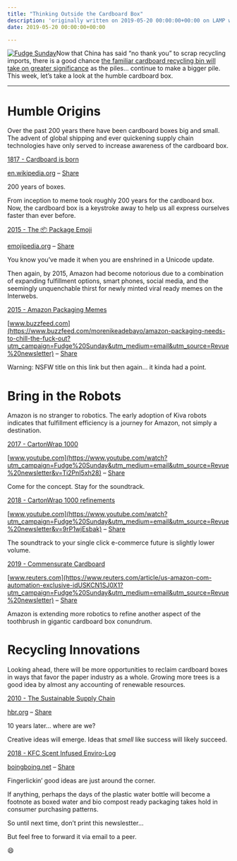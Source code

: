 ```yaml
---
title: "Thinking Outside the Cardboard Box"
description: 'originally written on 2019-05-20 00:00:00+00:00 on LAMP with vi, WordPress, Jekyll, Gatsby Cloud, Netlify, Revue, Substack, or Buttondown'
date: 2019-05-20 00:00:00+00:00

---
```


[![Fudge Sunday](https://substack.com/static/b418d00d086df167c47c3e481ad92aaa/f058b/fudgesunday.png "Fudge Sunday")](https://substackcdn.com/image/fetch/f_auto,q_auto:good,fl_progressive:steep/https%3A%2F%2Fsubstack.com%2Fstatic%2Fb418d00d086df167c47c3e481ad92aaa%2Ff058b%2Ffudgesunday.png)Now that China has said “no thank you” to scrap recycling imports, there is a good chance [the familiar cardboard recycling bin will take on greater significance](https://www.wastedive.com/news/what-recycling-end-market-development-looks-like-in-2019/553683/?utm_campaign=Fudge%20Sunday&utm_medium=email&utm_source=Revue%20newsletter) as the piles… continue to make a bigger pile. This week, let’s take a look at the humble cardboard box.



---

Humble Origins
==============

Over the past 200 years there have been cardboard boxes big and small. The advent of global shipping and ever quickening supply chain technologies have only served to increase awareness of the cardboard box.

[1817 - Cardboard is born](https://en.wikipedia.org/wiki/Cardboard_box?utm_campaign=Fudge%20Sunday&utm_medium=email&utm_source=Revue%20newsletter#History)

[en.wikipedia.org](https://en.wikipedia.org/wiki/Cardboard_box?utm_campaign=Fudge%20Sunday&utm_medium=email&utm_source=Revue%20newsletter#History) – [Share](http://rev.vu/4KPY8O?utm_campaign=Issue&utm_content=share&utm_medium=email&utm_source=Fudge+Sunday)

200 years of boxes.

From inception to meme took roughly 200 years for the cardboard box. Now, the cardboard box is a keystroke away to help us all express ourselves faster than ever before.

[2015 - The 📦 Package Emoji](https://emojipedia.org/package/?utm_campaign=Fudge%20Sunday&utm_medium=email&utm_source=Revue%20newsletter)

[emojipedia.org](https://emojipedia.org/package/?utm_campaign=Fudge%20Sunday&utm_medium=email&utm_source=Revue%20newsletter) – [Share](http://rev.vu/nanr4P?utm_campaign=Issue&utm_content=share&utm_medium=email&utm_source=Fudge+Sunday)

You know you’ve made it when you are enshrined in a Unicode update.

Then again, by 2015, Amazon had become notorious due to a combination of expanding fulfillment options, smart phones, social media, and the seemingly unquenchable thirst for newly minted viral ready memes on the Interwebs.

[2015 - Amazon Packaging Memes](https://www.buzzfeed.com/morenikeadebayo/amazon-packaging-needs-to-chill-the-fuck-out?utm_campaign=Fudge%20Sunday&utm_medium=email&utm_source=Revue%20newsletter)

[www.buzzfeed.com](https://www.buzzfeed.com/morenikeadebayo/amazon-packaging-needs-to-chill-the-fuck-out?utm_campaign=Fudge%20Sunday&utm_medium=email&utm_source=Revue%20newsletter) – [Share](http://rev.vu/q6V0M5?utm_campaign=Issue&utm_content=share&utm_medium=email&utm_source=Fudge+Sunday)

Warning: NSFW title on this link but then again… it kinda had a point.

Bring in the Robots
===================

Amazon is no stranger to robotics. The early adoption of Kiva robots indicates that fulfillment efficiency is a journey for Amazon, not simply a destination.

[2017 - CartonWrap 1000](https://www.youtube.com/watch?utm_campaign=Fudge%20Sunday&utm_medium=email&utm_source=Revue%20newsletter&v=Ti2PnI5xh28)

[www.youtube.com](https://www.youtube.com/watch?utm_campaign=Fudge%20Sunday&utm_medium=email&utm_source=Revue%20newsletter&v=Ti2PnI5xh28) – [Share](http://rev.vu/kdJBxr?utm_campaign=Issue&utm_content=share&utm_medium=email&utm_source=Fudge+Sunday)

Come for the concept. Stay for the soundtrack.

[2018 - CartonWrap 1000 refinements](https://www.youtube.com/watch?utm_campaign=Fudge%20Sunday&utm_medium=email&utm_source=Revue%20newsletter&v=9rP1wjEsbak)

[www.youtube.com](https://www.youtube.com/watch?utm_campaign=Fudge%20Sunday&utm_medium=email&utm_source=Revue%20newsletter&v=9rP1wjEsbak) – [Share](http://rev.vu/yonq83?utm_campaign=Issue&utm_content=share&utm_medium=email&utm_source=Fudge+Sunday)

The soundtrack to your single click e-commerce future is slightly lower volume.

[2019 - Commensurate Cardboard](https://www.reuters.com/article/us-amazon-com-automation-exclusive-idUSKCN1SJ0X1?utm_campaign=Fudge%20Sunday&utm_medium=email&utm_source=Revue%20newsletter)

[www.reuters.com](https://www.reuters.com/article/us-amazon-com-automation-exclusive-idUSKCN1SJ0X1?utm_campaign=Fudge%20Sunday&utm_medium=email&utm_source=Revue%20newsletter) – [Share](http://rev.vu/aeKmrO?utm_campaign=Issue&utm_content=share&utm_medium=email&utm_source=Fudge+Sunday)

Amazon is extending more robotics to refine another aspect of the toothbrush in gigantic cardboard box conundrum.

Recycling Innovations
=====================

Looking ahead, there will be more opportunities to reclaim cardboard boxes in ways that favor the paper industry as a whole. Growing more trees is a good idea by almost any accounting of renewable resources.

[2010 - The Sustainable Supply Chain](https://hbr.org/2010/10/the-sustainable-supply-chain?utm_campaign=Fudge%20Sunday&utm_medium=email&utm_source=Revue%20newsletter)

[hbr.org](https://hbr.org/2010/10/the-sustainable-supply-chain?utm_campaign=Fudge%20Sunday&utm_medium=email&utm_source=Revue%20newsletter) – [Share](http://rev.vu/56G1ra?utm_campaign=Issue&utm_content=share&utm_medium=email&utm_source=Fudge+Sunday)

10 years later… where are we?

Creative ideas will emerge. Ideas that *smell* like success will likely succeed.

[2018 - KFC Scent Infused Enviro-Log](https://boingboing.net/2018/12/13/kfc-introduces-a-firelog-that.html?utm_campaign=Fudge%20Sunday&utm_medium=email&utm_source=Revue%20newsletter)

[boingboing.net](https://boingboing.net/2018/12/13/kfc-introduces-a-firelog-that.html?utm_campaign=Fudge%20Sunday&utm_medium=email&utm_source=Revue%20newsletter) – [Share](http://rev.vu/8qed50?utm_campaign=Issue&utm_content=share&utm_medium=email&utm_source=Fudge+Sunday)

Fingerlickin’ good ideas are just around the corner.

If anything, perhaps the days of the plastic water bottle will become a footnote as boxed water and bio compost ready packaging takes hold in consumer purchasing patterns.

So until next time, don’t print this newslestter…

But feel free to forward it via email to a peer.

:smile:

